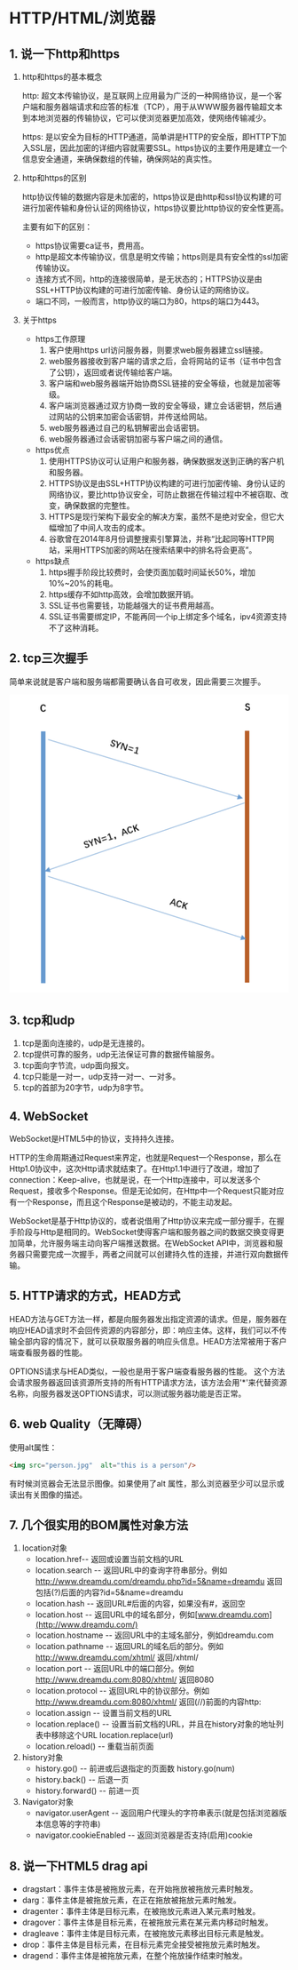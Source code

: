 # HTTP/HTML/浏览器



## 1. 说一下http和https

1. http和https的基本概念

   http: 超文本传输协议，是互联网上应用最为广泛的一种网络协议，是一个客户端和服务器端请求和应答的标准（TCP），用于从WWW服务器传输超文本到本地浏览器的传输协议，它可以使浏览器更加高效，使网络传输减少。

   https: 是以安全为目标的HTTP通道，简单讲是HTTP的安全版，即HTTP下加入SSL层，因此加密的详细内容就需要SSL。https协议的主要作用是建立一个信息安全通道，来确保数组的传输，确保网站的真实性。

2. http和https的区别

   http协议传输的数据内容是未加密的，https协议是由http和ssl协议构建的可进行加密传输和身份认证的网络协议，https协议要比http协议的安全性更高。

   主要有如下的区别：

   - https协议需要ca证书，费用高。
   - http是超文本传输协议，信息是明文传输；https则是具有安全性的ssl加密传输协议。
   - 连接方式不同，http的连接很简单，是无状态的；HTTPS协议是由SSL+HTTP协议构建的可进行加密传输、身份认证的网络协议。
   - 端口不同，一般而言，http协议的端口为80，https的端口为443。

3. 关于https

   - https工作原理
     1. 客户使用https url访问服务器，则要求web服务器建立ssl链接。
     2. web服务器接收到客户端的请求之后，会将网站的证书（证书中包含了公钥），返回或者说传输给客户端。
     3. 客户端和web服务器端开始协商SSL链接的安全等级，也就是加密等级。
     4. 客户端浏览器通过双方协商一致的安全等级，建立会话密钥，然后通过网站的公钥来加密会话密钥，并传送给网站。
     5. web服务器通过自己的私钥解密出会话密钥。
     6. web服务器通过会话密钥加密与客户端之间的通信。
   - https优点
     1. 使用HTTPS协议可认证用户和服务器，确保数据发送到正确的客户机和服务器。
     2. HTTPS协议是由SSL+HTTP协议构建的可进行加密传输、身份认证的网络协议，要比http协议安全，可防止数据在传输过程中不被窃取、改变，确保数据的完整性。
     3. HTTPS是现行架构下最安全的解决方案，虽然不是绝对安全，但它大幅增加了中间人攻击的成本。
     4. 谷歌曾在2014年8月份调整搜索引擎算法，并称“比起同等HTTP网站，采用HTTPS加密的网站在搜索结果中的排名将会更高”。
   - https缺点
     1. https握手阶段比较费时，会使页面加载时间延长50%，增加10%~20%的耗电。
     2. https缓存不如http高效，会增加数据开销。
     3. SSL证书也需要钱，功能越强大的证书费用越高。
     4. SSL证书需要绑定IP，不能再同一个ip上绑定多个域名，ipv4资源支持不了这种消耗。



## 2. tcp三次握手

简单来说就是客户端和服务端都需要确认各自可收发，因此需要三次握手。

![](image/tcp三次握手.png)



## 3. tcp和udp

1. tcp是面向连接的，udp是无连接的。
2. tcp提供可靠的服务，udp无法保证可靠的数据传输服务。
3. tcp面向字节流，udp面向报文。
4. tcp只能是一对一，udp支持一对一、一对多。
5. tcp的首部为20字节，udp为8字节。



## 4. WebSocket

WebSocket是HTML5中的协议，支持持久连接。

HTTP的生命周期通过Request来界定，也就是Request一个Response，那么在Http1.0协议中，这次Http请求就结束了。在Http1.1中进行了改进，增加了connection：Keep-alive，也就是说，在一个Http连接中，可以发送多个Request，接收多个Response。但是无论如何，在Http中一个Request只能对应有一个Response，而且这个Response是被动的，不能主动发起。

WebSocket是基于Http协议的，或者说借用了Http协议来完成一部分握手，在握手阶段与Http是相同的。WebSocket使得客户端和服务器之间的数据交换变得更加简单，允许服务端主动向客户端推送数据。在WebSocket API中，浏览器和服务器只需要完成一次握手，两者之间就可以创建持久性的连接，并进行双向数据传输。



## 5. HTTP请求的方式，HEAD方式

HEAD方法与GET方法一样，都是向服务器发出指定资源的请求。但是，服务器在响应HEAD请求时不会回传资源的内容部分，即：响应主体。这样，我们可以不传输全部内容的情况下，就可以获取服务器的响应头信息。HEAD方法常被用于客户端查看服务器的性能。

OPTIONS请求与HEAD类似，一般也是用于客户端查看服务器的性能。 这个方法会请求服务器返回该资源所支持的所有HTTP请求方法，该方法会用'*'来代替资源名称，向服务器发送OPTIONS请求，可以测试服务器功能是否正常。



## 6. web Quality（无障碍）

使用alt属性：

```html
<img src="person.jpg"  alt="this is a person"/>
```

有时候浏览器会无法显示图像。如果使用了alt 属性，那么浏览器至少可以显示或读出有关图像的描述。



## 7. 几个很实用的BOM属性对象方法

1. location对象
   - location.href-- 返回或设置当前文档的URL
   - location.search -- 返回URL中的查询字符串部分。例如 http://www.dreamdu.com/dreamdu.php?id=5&name=dreamdu 返回包括(?)后面的内容?id=5&name=dreamdu
   - location.hash -- 返回URL#后面的内容，如果没有#，返回空
   - location.host -- 返回URL中的域名部分，例如[www.dreamdu.com](http://www.dreamdu.com/)
   - location.hostname -- 返回URL中的主域名部分，例如dreamdu.com
   - location.pathname -- 返回URL的域名后的部分。例如 http://www.dreamdu.com/xhtml/ 返回/xhtml/
   - location.port -- 返回URL中的端口部分。例如 http://www.dreamdu.com:8080/xhtml/ 返回8080
   - location.protocol -- 返回URL中的协议部分。例如 http://www.dreamdu.com:8080/xhtml/ 返回(//)前面的内容http:
   - location.assign -- 设置当前文档的URL
   - location.replace() -- 设置当前文档的URL，并且在history对象的地址列表中移除这个URL location.replace(url)
   - location.reload() -- 重载当前页面
2. history对象
   - history.go() -- 前进或后退指定的页面数 history.go(num)
   - history.back() -- 后退一页
   - history.forward() -- 前进一页
3. Navigator对象
   - navigator.userAgent -- 返回用户代理头的字符串表示(就是包括浏览器版本信息等的字符串)
   - navigator.cookieEnabled -- 返回浏览器是否支持(启用)cookie



## 8. 说一下HTML5 drag api

- dragstart：事件主体是被拖放元素，在开始拖放被拖放元素时触发。
- darg：事件主体是被拖放元素，在正在拖放被拖放元素时触发。
- dragenter：事件主体是目标元素，在被拖放元素进入某元素时触发。
- dragover：事件主体是目标元素，在被拖放元素在某元素内移动时触发。
- dragleave：事件主体是目标元素，在被拖放元素移出目标元素是触发。
- drop：事件主体是目标元素，在目标元素完全接受被拖放元素时触发。
- dragend：事件主体是被拖放元素，在整个拖放操作结束时触发。